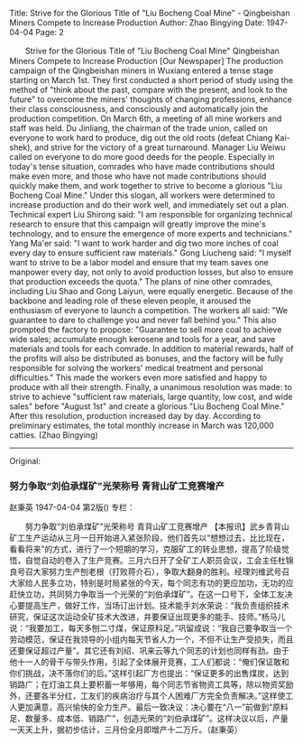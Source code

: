 Title: Strive for the Glorious Title of "Liu Bocheng Coal Mine" - Qingbeishan Miners Compete to Increase Production
Author: Zhao Bingying
Date: 1947-04-04
Page: 2

　　Strive for the Glorious Title of "Liu Bocheng Coal Mine"
    Qingbeishan Miners Compete to Increase Production
    [Our Newspaper] The production campaign of the Qingbeishan miners in Wuxiang entered a tense stage starting on March 1st. They first conducted a short period of study using the method of "think about the past, compare with the present, and look to the future" to overcome the miners' thoughts of changing professions, enhance their class consciousness, and consciously and automatically join the production competition. On March 6th, a meeting of all mine workers and staff was held. Du Jinliang, the chairman of the trade union, called on everyone to work hard to produce, dig out the old roots (defeat Chiang Kai-shek), and strive for the victory of a great turnaround. Manager Liu Weiwu called on everyone to do more good deeds for the people. Especially in today's tense situation, comrades who have made contributions should make even more, and those who have not made contributions should quickly make them, and work together to strive to become a glorious "Liu Bocheng Coal Mine." Under this slogan, all workers were determined to increase production and do their work well, and immediately set out a plan. Technical expert Liu Shirong said: "I am responsible for organizing technical research to ensure that this campaign will greatly improve the mine's technology, and to ensure the emergence of more experts and technicians." Yang Ma'er said: "I want to work harder and dig two more inches of coal every day to ensure sufficient raw materials." Gong Liucheng said: "I myself want to strive to be a labor model and ensure that my team saves one manpower every day, not only to avoid production losses, but also to ensure that production exceeds the quota." The plans of nine other comrades, including Liu Shao and Gong Laiyun, were equally energetic. Because of the backbone and leading role of these eleven people, it aroused the enthusiasm of everyone to launch a competition. The workers all said: "We guarantee to dare to challenge you and never fall behind you." This also prompted the factory to propose: "Guarantee to sell more coal to achieve wide sales; accumulate enough kerosene and tools for a year, and save materials and tools for each comrade. In addition to material rewards, half of the profits will also be distributed as bonuses, and the factory will be fully responsible for solving the workers' medical treatment and personal difficulties." This made the workers even more satisfied and happy to produce with all their strength. Finally, a unanimous resolution was made: to strive to achieve "sufficient raw materials, large quantity, low cost, and wide sales" before "August 1st" and create a glorious "Liu Bocheng Coal Mine." After this resolution, production increased day by day. According to preliminary estimates, the total monthly increase in March was 120,000 catties. (Zhao Bingying)



<hr /> 

Original: 


### 努力争取“刘伯承煤矿”光荣称号  青背山矿工竞赛增产
赵秉英
1947-04-04
第2版()
专栏：

　　努力争取“刘伯承煤矿”光荣称号
    青背山矿工竞赛增产
    【本报讯】武乡青背山矿工生产运动从三月一日开始进入紧张阶段，他们首先以“想想过去，比比现在，看看将来”的方式，进行了一个短期的学习，克服矿工的转业思想，提高了阶级觉悟，自觉自动的卷入了生产竞赛。三月六日开了全矿工人职员会议，工会主任杜锦良号召大家努力生产刨老根（打败蒋介石），争取大翻身的胜利。经理刘维武号召大家给人民多立功，特别是时局紧张的今天，每个同志有功的更应加功，无功的应赶快立功，共同努力争取当一个光荣的“刘伯承煤矿”。在这一口号下，全体工友决心要提高生产，做好工作，当场订出计划。技术能手刘水荣说：“我负责组织技术研究，保证这次运动全矿技术大改进，并要保证出现更多的能手、技师。”杨马儿说：“我要加工，每天多刨二寸煤，保证原料足。”巩留成说：“我自己要争取当一个劳动模范，保证在我领导的小组内每天节省人力一个，不但不让生产受损失，而且还要保证超过产量”。其它还有刘绍、巩来云等九个同志的计划也同样有劲。由于他十一人的骨干与带头作用，引起了全体展开竞赛，工人们都说：“俺们保证敢和你们挑战，决不落你们的后。”这样引起厂方也提出：“保证更多的出售煤炭，达到销路广；在灯油工具上要积蓄一年够用，每个同志节省物资工具等，除以物资奖励外，还要各半分红，工友们的疾病治疗与其个人困难厂方完全负责解决。”这样使工人更加满意，高兴愉快的全力生产。最后一致决议：决心要在“八一”前做到“原料足、数量多、成本低、销路广”，创造光荣的“刘伯承煤矿”。这样决议以后，产量一天天上升，据初步估计，三月份全月即增产十二万斤。（赵秉英）
